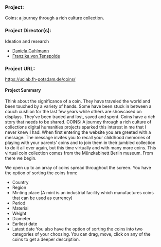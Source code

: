 ### Project:
Coins: a journey through a rich culture collection.
### Project Director(s): 
Ideation and research
* [Daniela Guhlmann](https://twitter.com/ElaGuhlmann)
* [Franzika von Tenspolde](https://twitter.com/fvont)  
### Project URL:
https://uclab.fh-potsdam.de/coins/ 

#### Project Summary
Think about the significance of a coin. They have traveled the world and been touched by a variety of hands. Some have been stuck in between a couch cushion for the last few years while others are showcased on displays. They’ve been traded and lost, saved and spent. Coins have a rich story that needs to be shared. COINS: A journey through a rich culture of collections digital humanities projects sparked this interest in me that I never knew I had. When first entering the website you are greeted with a message. The message invites you to recall your childhood memories of playing with your parents' coins and to join them in their jumbled collection to do it all over again, but this time virtually and with many more coins. This virtual coin collection comes from the Münzkabinett Berlin museum. From there we begin. 

We open up to an array of coins spread throughout the screen. You have the option of sorting the coins from:
* Country
* Region
* Minting place (A mint is an industrial facility which manufactures coins that can be used as currency)
* Period
* Material
* Weight
* Diameter
* Earliest date
* Latest date
You also have the option of sorting the coins into two categories of your choosing. You can drag, move, click on any of the coins to get a deeper description. 

